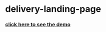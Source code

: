 # delivery-landing-page 
### <a href="https://abdallah-helal.github.io/delivery-landing-page/" >click here to see the demo</a>
